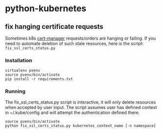 # python-kubernetes

## fix hanging certificate requests
Sometimes k8s [cert-manager](https://cert-manager.io/docs/) requests/orders are hanging or failing. If you need to automate deletion of such stale resources, here is the script: `fix_ssl_certs_status.py`

### Installation
```
virtualenv pvenv
source pvenv/bin/activate
pip install -r requirements.txt
```

### Running
The fix_ssl_certs_status.py script is interactive, it will only delete resources when accepted by user input. The script assumes user has defined context in ~/.kube/config and will attempt the authentication defined there.
```
source pvenv/bin/activate
python fix_ssl_certs_status.py kubernetes_context_name [-n namespace]
```
